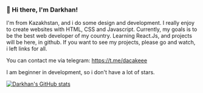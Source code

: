 ### 👋 Hi there, I'm Darkhan!
I'm from Kazakhstan, and i do some design and development. I really enjoy to create websites with HTML, CSS and Javascript. Currently, my goals is to be the best web developer of my country.
Learning React.Js, and projects will be here, in github. If you want to see my projects, please go and watch, i left links for all.

You can contact me via telegram: https://t.me/dacakeee

I am beginner in development, so i don't have a lot of stars.

[![Darkhan's GitHub stats](https://github-readme-stats.vercel.app/api?username=DarkhanB04)](https://github.com/darkhanb04/github-readme-stats)


<!---
DarkhanB04/DarkhanB04 is a ✨ special ✨ repository because its `README.md` (this file) appears on your GitHub profile.
You can click the Preview link to take a look at your changes.
--->
